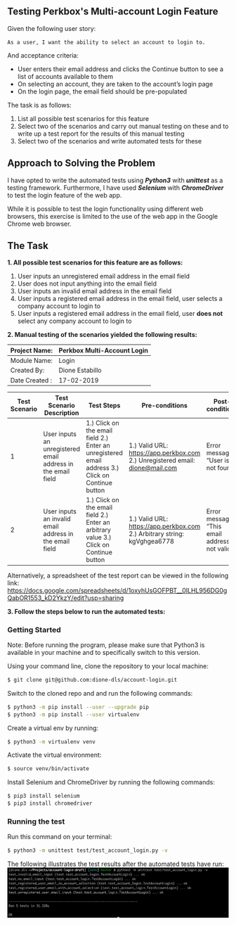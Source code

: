 ## Testing Perkbox's Multi-account Login Feature

Given the following user story:

    As a user, I want the ability to select an account to login to.
    
And acceptance criteria:

* User enters their email address and clicks the Continue button to see a list of accounts available to them 
* On selecting an account, they are taken to the account’s login page 
* On the login page, the email field should be pre-populated

The task is as follows:

1. List all possible test scenarios for this feature
2. Select two of the scenarios and carry out manual testing on these and to write up a test report for the results of this manual testing
3. Select two of the scenarios and write automated tests for these

## Approach to Solving the Problem

I have opted to write the automated tests using __*Python3*__ with __*unittest*__ as a testing framework. Furthermore, I have used __*Selenium*__ with __*ChromeDriver*__ to test the login feature of the web app.

While it is possible to test the login functionality using different web browsers, this exercise is limited to the use of the 
web app in the Google Chrome web browser.

## The Task

__1. All possible test scenarios for this feature are as follows:__
1. User inputs an unregistered email address in the email field
2. User does not input anything into the email field
3. User inputs an invalid email address in the email field
4. User inputs a registered email address in the email field, user selects a company account to login to
5. User inputs a registered email address in the email field, user __does not__ select any company account to login to

__2. Manual testing of the scenarios yielded the following results:__

| Project Name:  | Perkbox Multi-Account Login |
|----------------|-----------------------------|
| Module Name:   | Login                       |
| Created By:    | Dione Estabillo             |
| Date Created : | 17-02-2019                  |

| Test Scenario | Test Scenario Description                                        | Test Steps                                                                                    | Pre-conditions                                                              | Post-conditions                                  | Expected Result                                       | Actual Result                                  | Status | Notes/Comments |
|-----------|--------------------------------------------------------------|-----------------------------------------------------------------------------------------------|-----------------------------------------------------------------------------|--------------------------------------------------|-------------------------------------------------------|------------------------------------------------|--------|----------------|
| 1         | User inputs an unregistered email address in the email field | 1.) Click on the email field 2.) Enter an unregistered email address 3.) Click on Continue button | 1.) Valid URL: https://app.perkbox.com 2.) Unregistered email: dione@mail.com | Error message: “User is not found”               | “User is not found” should be displayed               | “User is not found” is displayed               | Pass   |                |
| 2         | User inputs an invalid email address in the email field      | 1.) Click on the email field 2.) Enter an arbitrary value 3.) Click on Continue button           | 1.) Valid URL: https://app.perkbox.com 2.) Arbitrary string: kgVghgea6778     | Error message: “This email address is not valid” | “This email address is not valid” should be displayed | “This email address is not valid” is displayed | Pass   |                |

Alternatively, a spreadsheet of the test report can be viewed in the following link:
<https://docs.google.com/spreadsheets/d/1oxyhUsGOFPBT__0ILHL956DG0gQabOR1553_kD2YkzY/edit?usp=sharing>

__3. Follow the steps below to run the automated tests:__

### Getting Started

Note: Before running the program, please make sure that Python3 is available in your machine and to specifically switch to this version.

Using your command line, clone the repository to your local machine:

```sh
$ git clone git@github.com:dione-dls/account-login.git
```
Switch to the cloned repo and and run the following commands:

```sh
$ python3 -m pip install --user --upgrade pip
$ python3 -m pip install --user virtualenv
```
Create a virtual env by running:

```sh
$ python3 -m virtualenv venv
```
Activate the virtual environment:

```sh
$ source venv/bin/activate
```
Install Selenium and ChromeDriver by running the following commands:

```sh
$ pip3 install selenium
$ pip3 install chromedriver
```

### Running the test

Run this command on your terminal:

```sh
$ python3 -m unittest test/test_account_login.py -v
```
The following illustrates the test results after the automated tests have run:
![](images/results.png)
